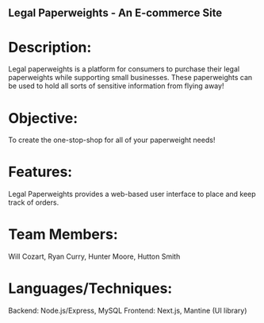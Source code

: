 ## Legal Paperweights - An E-commerce Site

# Description:
Legal paperweights is a platform for consumers to purchase their legal paperweights while supporting small businesses. These paperweights can be used to hold all sorts of sensitive information from flying away!

# Objective:
To create the one-stop-shop for all of your paperweight needs!

# Features:
Legal Paperweights provides a web-based user interface to place and keep track of orders.

# Team Members:
Will Cozart, Ryan Curry, Hunter Moore, Hutton Smith

# Languages/Techniques:
Backend: Node.js/Express, MySQL
Frontend: Next.js, Mantine (UI library)
